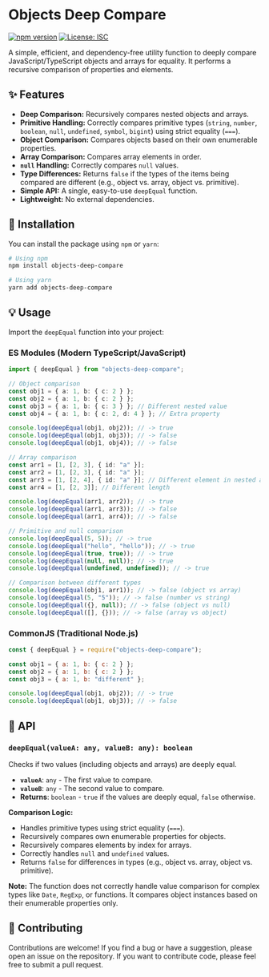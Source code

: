 # Objects Deep Compare

[![npm version](https://badge.fury.io/js/objects-deep-compare.svg)](https://badge.fury.io/js/objects-deep-compare)
[![License: ISC](https://img.shields.io/badge/License-ISC-blue.svg)](https://opensource.org/licenses/ISC)

A simple, efficient, and dependency-free utility function to deeply compare JavaScript/TypeScript objects and arrays for equality. It performs a recursive comparison of properties and elements.

## ✨ Features

- **Deep Comparison:** Recursively compares nested objects and arrays.
- **Primitive Handling:** Correctly compares primitive types (`string`, `number`, `boolean`, `null`, `undefined`, `symbol`, `bigint`) using strict equality (`===`).
- **Object Comparison:** Compares objects based on their own enumerable properties.
- **Array Comparison:** Compares array elements in order.
- **`null` Handling:** Correctly compares `null` values.
- **Type Differences:** Returns `false` if the types of the items being compared are different (e.g., object vs. array, object vs. primitive).
- **Simple API:** A single, easy-to-use `deepEqual` function.
- **Lightweight:** No external dependencies.

## 🚀 Installation

You can install the package using `npm` or `yarn`:

```bash
# Using npm
npm install objects-deep-compare

# Using yarn
yarn add objects-deep-compare
```

## 💡 Usage

Import the `deepEqual` function into your project:

### ES Modules (Modern TypeScript/JavaScript)

```typescript
import { deepEqual } from "objects-deep-compare";

// Object comparison
const obj1 = { a: 1, b: { c: 2 } };
const obj2 = { a: 1, b: { c: 2 } };
const obj3 = { a: 1, b: { c: 3 } }; // Different nested value
const obj4 = { a: 1, b: { c: 2, d: 4 } }; // Extra property

console.log(deepEqual(obj1, obj2)); // -> true
console.log(deepEqual(obj1, obj3)); // -> false
console.log(deepEqual(obj1, obj4)); // -> false

// Array comparison
const arr1 = [1, [2, 3], { id: "a" }];
const arr2 = [1, [2, 3], { id: "a" }];
const arr3 = [1, [2, 4], { id: "a" }]; // Different element in nested array
const arr4 = [1, [2, 3]]; // Different length

console.log(deepEqual(arr1, arr2)); // -> true
console.log(deepEqual(arr1, arr3)); // -> false
console.log(deepEqual(arr1, arr4)); // -> false

// Primitive and null comparison
console.log(deepEqual(5, 5)); // -> true
console.log(deepEqual("hello", "hello")); // -> true
console.log(deepEqual(true, true)); // -> true
console.log(deepEqual(null, null)); // -> true
console.log(deepEqual(undefined, undefined)); // -> true

// Comparison between different types
console.log(deepEqual(obj1, arr1)); // -> false (object vs array)
console.log(deepEqual(5, "5")); // -> false (number vs string)
console.log(deepEqual({}, null)); // -> false (object vs null)
console.log(deepEqual([], {})); // -> false (array vs object)
```

### CommonJS (Traditional Node.js)

```javascript
const { deepEqual } = require("objects-deep-compare");

const obj1 = { a: 1, b: { c: 2 } };
const obj2 = { a: 1, b: { c: 2 } };
const obj3 = { a: 1, b: "different" };

console.log(deepEqual(obj1, obj2)); // -> true
console.log(deepEqual(obj1, obj3)); // -> false
```

## 🔧 API

### `deepEqual(valueA: any, valueB: any): boolean`

Checks if two values (including objects and arrays) are deeply equal.

- **`valueA`**: `any` - The first value to compare.
- **`valueB`**: `any` - The second value to compare.
- **Returns**: `boolean` - `true` if the values are deeply equal, `false` otherwise.

**Comparison Logic:**

- Handles primitive types using strict equality (`===`).
- Recursively compares own enumerable properties for objects.
- Recursively compares elements by index for arrays.
- Correctly handles `null` and `undefined` values.
- Returns `false` for differences in types (e.g., object vs. array, object vs. primitive).

**Note:** The function does not correctly handle value comparison for complex types like `Date`, `RegExp`, or functions. It compares object instances based on their enumerable properties only.

## 🤝 Contributing

Contributions are welcome! If you find a bug or have a suggestion, please open an issue on the repository. If you want to contribute code, please feel free to submit a pull request.
